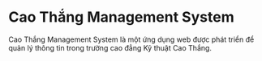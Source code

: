 # Cao Thắng Management System

Cao Thắng Management System là một ứng dụng web được phát triển để quản lý thông tin trong trường cao đẳng Kỹ thuật Cao Thắng.
